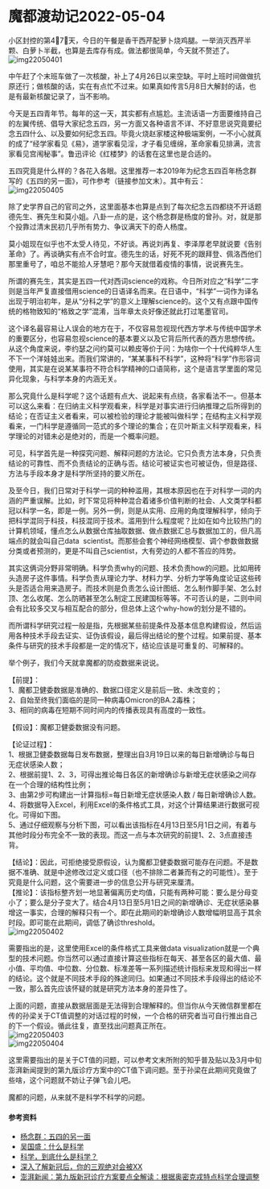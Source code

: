 # 魔都渡劫记2022-05-04

小区封控的第4⃣️7⃣️天，今日的午餐是香干西芹配萝卜烧鸡腿。一举消灭西芹半颗、白萝卜半截，也算是去库存有成。做法都很简单，今天就不赘述了。  
<img decoding="async" src="https://i0.wp.com/s2.loli.net/2022/05/04/CEDSPnVN3YXpg2h.jpg?w=640&#038;ssl=1" alt="img22050401" data-recalc-dims="1" /> 

中午赶了个末班车做了一次核酸，补上了4月26日以来空缺。平时上班时间做做抗原还行；做核酸的话，实在有点忙不过来。如果真如传言5月8日大解封的话，也是有最新核酸记录了，当不影响。

今天是五四青年节。每年的这一天，其实都有点尴尬。主流话语一方面要维持自己的左翼传统、倡导大家纪念五四，另一方面又各种语言不详、不好意思说究竟要纪念五四什么、以及要如何纪念五四。毕竟火烧赵家楼这种极端案例，一不小心就真的成了“经学家看见《易》，道学家看见淫，才子看见缠绵，革命家看见排满，流言家看见宫闱秘事”。鲁迅评论《红楼梦》的话套在这里也是合适的。

五四究竟是什么样的？各花入各眼。这里推荐一本2019年为纪念五四百年杨念群写的《五四的另一面》，可作参考（链接参加文末）。其中有云：  
<img decoding="async" src="https://i0.wp.com/s2.loli.net/2022/05/04/HU8BXZfmITEkAsj.jpg?w=640&#038;ssl=1" alt="img22050405" data-recalc-dims="1" /> 

除了史学界自己的官司之外，这里面基本也算是点到了每次纪念五四都绕不开话题德先生、赛先生和莫小姐。八卦一点的是，这个杨念群是杨度的曾孙。对，就是那个投靠过清末民初几乎所有势力、争议满天下的奇人杨度。

莫小姐现在似乎也不太受人待见，不好谈。再说刘再复、李泽厚老早就说要《告别革命》了。再谈确实有点不合时宜。德先生的话，好死不死的跟拜登、佩洛西他们那里重号了，咱总不能拾人牙慧吧？那今天就借着疫情的事情，说说赛先生。

所谓的赛先生，其实是五四一代对西词science的戏称。今日所对应之“科学”二字则是当年严复直接借用science的日语译名而来。在日语中，“科学”一词作为译名出现于明治初年，是从“分科之学”的意义上理解science的。这个又有点跟中国传统的格物致知的“格致之学”混淆，当年章太炎好像还就此打过笔墨官司。

这个译名最容易让人误会的地方在于，不仅容易忽视现代西方学术与传统中国学术的重要区分，也容易忽视science的基本要义以及它背后所代表的西方思想传统。从这个角度来说，李约瑟之问约莫可以赖皮等价于问：为啥你一个十代纯粹华人生不下一个洋娃娃出来。而我们常讲的，“某某事科不科学”，这种将“科学”作形容词使用，其实是在说某某事符不符合科学精神的口语简称，这个是语言学里面的常见异化现象，与科学本身的内涵无关。

那么究竟什么是科学呢？这个话题有点大、说起来有点绕，各家看法不一。但基本可以这么来看：在归纳主义科学观看来，科学是对事实进行归纳推理之后所得到的结论；在否证主义者看来，可以被检验的理论才能被叫做科学；在结构主义科学观看来，一门科学是遵循同一范式的多个理论的集合；在贝叶斯主义科学观看来，科学理论的对错未必是绝对的，而是一个概率问题。

可见，科学首先是一种探究问题、解释问题的方法论。它只负责方法本身，只负责结论的可靠性、而不负责结论的正确与否。结论可被证实也可被证伪，但是路径、方法与手段本身才是科学所坚持的要义所在。

及至今日，我们日常对于科学一词的种种滥用，其根本原因也在于对科学一词的内涵的严重误解。比如，时下常见将种种混合着诸多价值判断的社会、人文类学科都冠以科学一名，即是一例。另外一例，则是从实用、应用的角度理解科学，倾向于把科学混同于科技，科技混同于技术。滥用到什么程度呢？比如在如今比较热门的计算机领域，懂点怎么从数据仓库抽取数据、做点数据汇总与数据加工的，但凡高端点的就会叫自己data  scientist。而那些会套个神经网络模型、调个参数做数据分类或者预测的，更是不叫自己scientist，大有旁边的人都不答应的阵势。

其实这俩词分野非常明确。科学负责why的问题、技术负责how的问题。比如用砖头造房子这件事情。科学负责从理论力学、材料力学、分析力学等角度论证这些砖头是否适合用来造房子。而技术则是负责怎么设计图纸、怎么制作脚手架、怎么封顶、怎么收尾、怎么防晒甚至怎么制定工民建国标等等。不可否认的是，二则中间会有比较多交叉与相互配合的部分，但总体上这个why-how的划分是不错的。

而所谓科学研究过程一般是指，先根据某些前提条件及基本信息构建假设，然后运用各种技术手段去证实、证伪该假设，最后得出结论的整个过程。如果前提、基本条件与研究的技术手段都是一定的情况下，结论应该是可重复的、可解释的。

举个例子，我们今天就拿魔都的防疫数据来说说。

【前提】：  
1、魔都卫健委数据是准确的、数据口径定义是前后一致、未改变的；  
2、自始至终我们面临的是同一种病毒Omicron的BA.2毒株；  
3、相同的病毒在短期不同时间内的传播表现具有高度的一致性。

【假设】：魔都卫健委数据没有问题。

【论证过程】：  
1、根据卫健委数据每日发布数据，整理出自3月19日以来的每日新增确诊与每日无症状感染人数；  
2、根据前提1、2、3，可得出推论每日各区的新增确诊与新增无症状感染之间存在一个合理的结构性比例；  
3、由第2步可构建出一计算指标=每日新增无症状感染人数 / 每日新增确诊人数。  
4、将数据导入Excel，利用Excel的条件格式工具，对这个计算结果进行数据可视化。可得如下图。  
5、通过仔细观察与分析下图，可以看出该指标在4月13日至5月1日之间，有着与其他时段分布完全不一致的表现。而这一点与本次研究的前提1、2、3点直接违背。

【结论】：因此，可拒绝接受原假设，认为魔都卫健委数据可能存在问题。不是数据不准确、就是中途修改过定义或口径（也不排除二者兼而有之的可能性）。至于究竟是什么问题，这个需要进一步的信息公开与研究来厘清。  
【推论】：该指标整齐划一地显著偏离历史均值，只能有两种可能：要么是分母变小了；要么是分子变大了。结合4月13日至5月1日之间的新增确诊、无症状感染暴增这一事实，合理的解释只有一个。即在此期间的新增确诊人数增幅明显高于其余时段。即可能在此期间，调低了确诊threshold。  
<img decoding="async" src="https://i0.wp.com/s2.loli.net/2022/05/04/3De8goB9QS5rGYw.jpg?w=640&#038;ssl=1" alt="img22050402" data-recalc-dims="1" /> 

需要指出的是，这里使用Excel的条件格式工具来做data visualization就是一个典型的技术问题。你当然可以通过直接计算这些指标在每天、甚至各区的最大值、最小值、平均值、中位数、分位数、标准差等一系列描述统计指标来发现和得出一样的结论。这个就是不同技术手段的殊途同归。如果通过不同技术手段得出的结论不一致，那么首先应该怀疑的就是研究方法本身的差异性了。

上面的问题，直接从数据层面是无法得到合理解释的。但当你从今天微信群里都在传的孙梁关于CT值调整的对话过程的时候，一个合格的研究者当可自行推出自己的下一个假设。循此往复，直至找出问题真正所在。  
<img decoding="async" src="https://i0.wp.com/s2.loli.net/2022/05/04/kWv9LFra5A7Dbzo.jpg?w=640&#038;ssl=1" alt="img22050403" data-recalc-dims="1" />  
<img decoding="async" src="https://i0.wp.com/s2.loli.net/2022/05/04/qX3BZo4mP9lYvTM.jpg?w=640&#038;ssl=1" alt="img22050404" data-recalc-dims="1" /> 

这里需要指出的是关于CT值的问题，可以参考文末所附的知乎普及贴以及3月中旬澎湃新闻提到的第九版诊疗方案中的CT值下调问题。至于孙梁在此期间究竟做了些啥，这个问题就不妨让子弹飞会儿吧。

魔都的问题，从来就不是科学不科学的问题。

#### 参考资料

  * [杨念群：五四的另一面][1]
  * [吴国盛：什么是科学][2]
  * [科学，到底什么是科学？][3]
  * [深入了解新冠后，你的三观绝对会被XX][4]
  * [澎湃新闻：第九版新冠诊疗方案要点全解读：根据奥密克戎特点科学合理调整][5]

 [1]: https://book.douban.com/subject/32567709/
 [2]: https://book.douban.com/subject/26852425/
 [3]: https://zhuanlan.zhihu.com/p/30172789
 [4]: https://zhuanlan.zhihu.com/p/476274763
 [5]: https://j.eastday.com/p/1647430286044261
